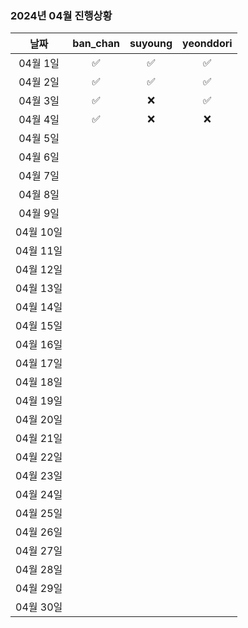 ### 2024년 04월 진행상황
| 날짜 | ban_chan | suyoung | yeonddori |
|:---:|:---:|:---:|:---:|
| 04월 1일 | ✅ | ✅ | ✅ |
| 04월 2일 | ✅ | ✅ | ✅ |
| 04월 3일 | ✅ | ❌ | ✅ |
| 04월 4일 | ✅ | ❌ | ❌ |
| 04월 5일 | | | |
| 04월 6일 | | | |
| 04월 7일 | | | |
| 04월 8일 | | | |
| 04월 9일 | | | |
| 04월 10일 | | | |
| 04월 11일 | | | |
| 04월 12일 | | | |
| 04월 13일 | | | |
| 04월 14일 | | | |
| 04월 15일 | | | |
| 04월 16일 | | | |
| 04월 17일 | | | |
| 04월 18일 | | | |
| 04월 19일 | | | |
| 04월 20일 | | | |
| 04월 21일 | | | |
| 04월 22일 | | | |
| 04월 23일 | | | |
| 04월 24일 | | | |
| 04월 25일 | | | |
| 04월 26일 | | | |
| 04월 27일 | | | |
| 04월 28일 | | | |
| 04월 29일 | | | |
| 04월 30일 | | | |

